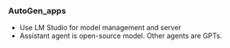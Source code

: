 ### AutoGen_apps

- Use LM Studio for model management and server
- Assistant agent is open-source model. Other agents are GPTs. 
